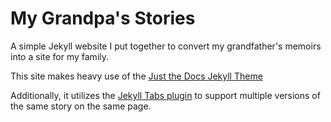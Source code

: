 # My Grandpa's Stories

A simple Jekyll website I put together to convert my grandfather's memoirs into a site for my family.

This site makes heavy use of the [Just the Docs Jekyll Theme](https://github.com/just-the-docs/just-the-docs)

Additionally, it utilizes the [Jekyll Tabs plugin](https://github.com/Ovski4/jekyll-tabs) to support multiple
versions of the same story on the same page.
